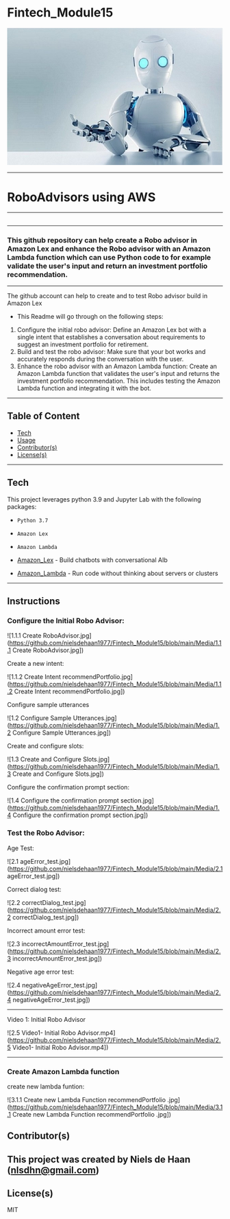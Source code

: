 # Fintech_Module15

![roboAdvisor.jpg](https://github.com/nielsdehaan1977/Fintech_Module15/blob/main/Media/roboAdvisorPic.jpg)

---
# RoboAdvisors using AWS
---
## 


---
### This github repository can help create a Robo advisor in Amazon Lex and enhance the Robo advisor with an Amazon Lambda function which can use Python code to for example validate the user's input and return an investment portfolio recommendation.

---
The github account can help to create and to test Robo advisor build in Amazon Lex
* This Readme will go through on the following steps: 
1. Configure the initial robo advisor: Define an Amazon Lex bot with a single intent that establishes a conversation about requirements to suggest an investment portfolio for retirement.
2. Build and test the robo advisor: Make sure that your bot works and accurately responds during the conversation with the user.
3. Enhance the robo advisor with an Amazon Lambda function: Create an Amazon Lambda function that validates the user's input and returns the investment portfolio recommendation. This includes testing the Amazon Lambda function and integrating it with the bot.

---
## Table of Content

- [Tech](#technologies)
- [Usage](#usage)
- [Contributor(s)](#contributor(s))
- [License(s)](#license(s))

---
## Tech

This project leverages python 3.9 and Jupyter Lab with the following packages:

* `Python 3.7`
* `Amazon Lex`
* `Amazon Lambda`

* [Amazon_Lex](https://aws.amazon.com/lex/) - Build chatbots with conversational AIb

* [Amazon_Lambda](https://aws.amazon.com/lambda/) - Run code without thinking about servers or clusters

---

## Instructions

### Configure the Initial Robo Advisor:

![1.1.1 Create RoboAdvisor.jpg](https://github.com/nielsdehaan1977/Fintech_Module15/blob/main/Media/1.1.1 Create RoboAdvisor.jpg])

Create a new intent:

![1.1.2 Create Intent recommendPortfolio.jpg](https://github.com/nielsdehaan1977/Fintech_Module15/blob/main/Media/1.1.2 Create Intent recommendPortfolio.jpg])

Configure sample utterances

![1.2 Configure Sample Utterances.jpg](https://github.com/nielsdehaan1977/Fintech_Module15/blob/main/Media/1.2 Configure Sample Utterances.jpg])

Create and configure slots:

![1.3 Create and Configure Slots.jpg](https://github.com/nielsdehaan1977/Fintech_Module15/blob/main/Media/1.3 Create and Configure Slots.jpg])

Configure the confirmation prompt section:

![1.4 Configure the confirmation prompt section.jpg](https://github.com/nielsdehaan1977/Fintech_Module15/blob/main/Media/1.4 Configure the confirmation prompt section.jpg])


### Test the Robo Advisor:

Age Test:

![2.1 ageError_test.jpg](https://github.com/nielsdehaan1977/Fintech_Module15/blob/main/Media/2.1 ageError_test.jpg])

Correct dialog test:

![2.2 correctDialog_test.jpg](https://github.com/nielsdehaan1977/Fintech_Module15/blob/main/Media/2.2 correctDialog_test.jpg])

Incorrect amount error test:

![2.3 incorrectAmountError_test.jpg](https://github.com/nielsdehaan1977/Fintech_Module15/blob/main/Media/2.3 incorrectAmountError_test.jpg])

Negative age error test:

![2.4 negativeAgeError_test.jpg](https://github.com/nielsdehaan1977/Fintech_Module15/blob/main/Media/2.4 negativeAgeError_test.jpg])

---
Video 1: Initial Robo Advisor

![2.5 Video1- Initial Robo Advisor.mp4](https://github.com/nielsdehaan1977/Fintech_Module15/blob/main/Media/2.5 Video1- Initial Robo Advisor.mp4])

---

### Create Amazon Lambda function

create new lambda funtion:

![3.1.1 Create new Lambda Function recommendPortfolio .jpg](https://github.com/nielsdehaan1977/Fintech_Module15/blob/main/Media/3.1.1 Create new Lambda Function recommendPortfolio .jpg])






## Contributor(s)

This project was created by Niels de Haan (nlsdhn@gmail.com)
---
## License(s)

MIT